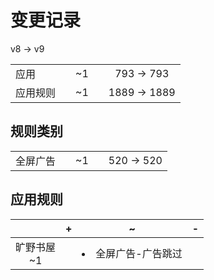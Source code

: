 # 变更记录

v8 -> v9

||||||
|-|:-:|:-:|:-:|:-:|
|应用||~1||793 -> 793|
|应用规则||~1||1889 -> 1889|

## 规则类别

||||||
|-|:-:|:-:|:-:|:-:|
|全屏广告||~1||520 -> 520|

## 应用规则

||+|~|-|
|:-:|-|-|-|
|旷野书屋<br>~1||<li>全屏广告-广告跳过||
